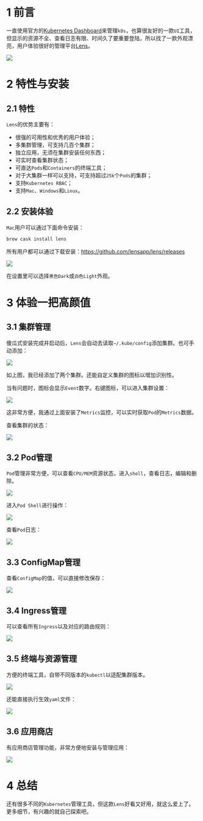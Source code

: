 # 1 前言

一直使用官方的[Kubernetes Dashboard](https://github.com/kubernetes/dashboard)来管理`k8s`，也算很友好的一款`UI`工具，但显示的资源不全、查看日志有限、时间久了要重要登陆，所以找了一款外观漂亮，用户体验很好的管理平台[Lens](https://github.com/lensapp/lens)。

![](https://pkslow.oss-cn-shenzhen.aliyuncs.com/images/2020/08/kubernetes-lens.overview.png)



# 2 特性与安装

## 2.1 特性

`Lens`的优势主要有：

- 很强的可用性和优秀的用户体验；
- 多集群管理，可支持几百个集群；
- 独立应用，无须在集群安装任何东西；
- 可实时查看集群状态；
- 可直达`Pods`和`Containers`的终端工具；
- 对于大集群一样可以支持，可支持超过`25k`个`Pods`的集群；
- 支持`Kubernetes RBAC`；
- 支持`Mac`、`Windows`和`Linux`。



## 2.2 安装体验

`Mac`用户可以通过下面命令安装：

```bash
brew cask install lens
```



所有用户都可以通过下载安装：https://github.com/lensapp/lens/releases

![](https://pkslow.oss-cn-shenzhen.aliyuncs.com/images/2020/08/kubernetes-lens.download.png)



在设置里可以选择`黑色Dark`或`白色Light`外观。



# 3 体验一把高颜值

## 3.1 集群管理

傻瓜式安装完成并启动后，`Lens`会自动去读取`~/.kube/config`添加集群。也可手动添加：

![](https://pkslow.oss-cn-shenzhen.aliyuncs.com/images/2020/08/kubernetes-lens.cluster-overview.png)

如上图，我已经添加了两个集群。还能自定义集群的图标以增加识别性。

当有问题时，图标会显示`Event`数字。右键图标，可以进入集群设置：

![](https://pkslow.oss-cn-shenzhen.aliyuncs.com/images/2020/08/kubernetes-lens.cluster-settings.png)



这非常方便，我通过上面安装了`Metrics`监控，可以实时获取`Pod`的`Metrics`数据。

查看集群的状态：

![](https://pkslow.oss-cn-shenzhen.aliyuncs.com/images/2020/08/kubernetes-lens.cluster-status.png)



## 3.2 Pod管理

`Pod`管理非常方便，可以查看`CPU/MEM`资源状态，进入`shell`，查看日志，编辑和删除。

![](https://pkslow.oss-cn-shenzhen.aliyuncs.com/images/2020/08/kubernetes-lens.pod-overview.png)



进入`Pod Shell`进行操作：

![](https://pkslow.oss-cn-shenzhen.aliyuncs.com/images/2020/08/kubernetes-lens.pod-shell.png)



查看`Pod`日志：

![](https://pkslow.oss-cn-shenzhen.aliyuncs.com/images/2020/08/kubernetes-lens.pod-logs.png)





## 3.3 ConfigMap管理

查看`ConfigMap`的值，可以直接修改保存：

![](https://pkslow.oss-cn-shenzhen.aliyuncs.com/images/2020/08/kubernetes-lens.configmap.png)



## 3.4 Ingress管理

可以查看所有`Ingress`以及对应的路由规则：

![](https://pkslow.oss-cn-shenzhen.aliyuncs.com/images/2020/08/kubernetes-lens.ingress.png)



## 3.5 终端与资源管理

方便的终端工具，自带不同版本的`kubectl`以适配集群版本。

![](https://pkslow.oss-cn-shenzhen.aliyuncs.com/images/2020/08/kubernetes-lens.terminal.png)



还能直接执行生效`yaml`文件：

![](https://pkslow.oss-cn-shenzhen.aliyuncs.com/images/2020/08/kubernetes-lens.resources.png)

## 3.6 应用商店

有应用商店管理功能，非常方便地安装与管理应用：

![](https://pkslow.oss-cn-shenzhen.aliyuncs.com/images/2020/08/kubernetes-lens.helm-apps.png)



# 4 总结

还有很多不同的`Kubernetes`管理工具，但这款`Lens`好看又好用，就这么爱上了。更多细节，有兴趣的就自己探索吧。

